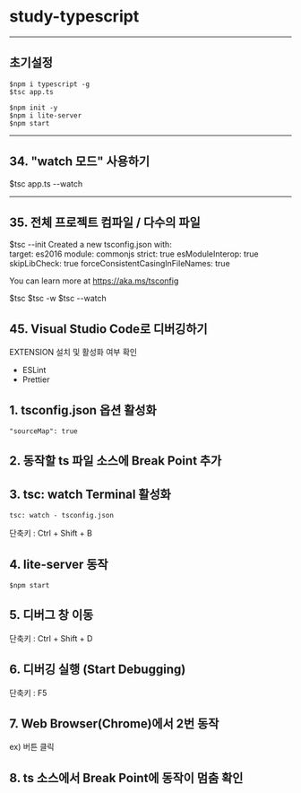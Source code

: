# study-typescript

---

## 초기설정

```
$npm i typescript -g
$tsc app.ts
```

```
$npm init -y
$npm i lite-server
$npm start
```

---

## 34. "watch 모드" 사용하기

$tsc app.ts --watch

---

## 35. 전체 프로젝트 컴파일 / 다수의 파일

$tsc --init
Created a new tsconfig.json with:  
target: es2016
module: commonjs
strict: true
esModuleInterop: true
skipLibCheck: true
forceConsistentCasingInFileNames: true

You can learn more at https://aka.ms/tsconfig

$tsc
$tsc -w
$tsc --watch

## 45. Visual Studio Code로 디버깅하기

EXTENSION 설치 및 활성화 여부 확인

- ESLint
- Prettier

## 1. tsconfig.json 옵션 활성화

```
"sourceMap": true
```

## 2. 동작할 ts 파일 소스에 Break Point 추가

## 3. tsc: watch Terminal 활성화

```
tsc: watch - tsconfig.json
```

단축키 : Ctrl + Shift + B

## 4. lite-server 동작

```
$npm start
```

## 5. 디버그 창 이동

단축키 : Ctrl + Shift + D

## 6. 디버깅 실행 (Start Debugging)

단축키 : F5

## 7. Web Browser(Chrome)에서 2번 동작

ex) 버튼 클릭

## 8. ts 소스에서 Break Point에 동작이 멈춤 확인
